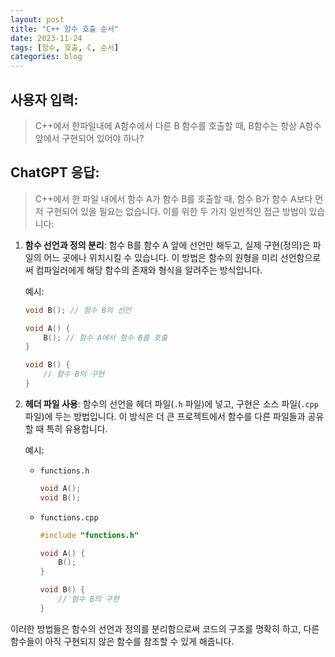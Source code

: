 ```yaml
---
layout: post
title: "C++ 함수 호출 순서"
date: 2023-11-24
tags: [함수, 호출, C, 순서]
categories: blog
---
```


## 사용자 입력:
> C++에서 한파일내에 A함수에서 다른 B 함수를 호출할 때, B함수는 항상 A함수 앞에서 구현되어 있어야 하나?

## ChatGPT 응답:
> C++에서 한 파일 내에서 함수 A가 함수 B를 호출할 때, 함수 B가 함수 A보다 먼저 구현되어 있을 필요는 없습니다. 이를 위한 두 가지 일반적인 접근 방법이 있습니다:

1. **함수 선언과 정의 분리**: 함수 B를 함수 A 앞에 선언만 해두고, 실제 구현(정의)은 파일의 어느 곳에나 위치시킬 수 있습니다. 이 방법은 함수의 원형을 미리 선언함으로써 컴파일러에게 해당 함수의 존재와 형식을 알려주는 방식입니다.

    예시:
    ```cpp
    void B(); // 함수 B의 선언

    void A() {
        B(); // 함수 A에서 함수 B를 호출
    }

    void B() {
        // 함수 B의 구현
    }
    ```

2. **헤더 파일 사용**: 함수의 선언을 헤더 파일(`.h` 파일)에 넣고, 구현은 소스 파일(`.cpp` 파일)에 두는 방법입니다. 이 방식은 더 큰 프로젝트에서 함수를 다른 파일들과 공유할 때 특히 유용합니다.

    예시:
    - `functions.h`
      ```cpp
      void A();
      void B();
      ```
    - `functions.cpp`
      ```cpp
      #include "functions.h"

      void A() {
          B();
      }

      void B() {
          // 함수 B의 구현
      }
      ```

이러한 방법들은 함수의 선언과 정의를 분리함으로써 코드의 구조를 명확히 하고, 다른 함수들이 아직 구현되지 않은 함수를 참조할 수 있게 해줍니다.

